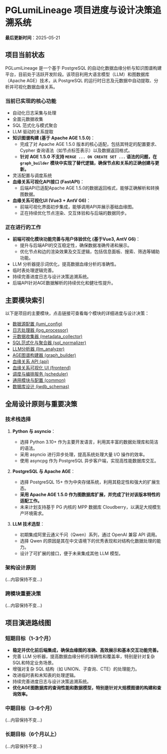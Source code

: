 # PGLumiLineage 项目进度与设计决策追溯系统

**最后更新时间**：2025-05-21

## 项目当前状态

PGLumiLineage 是一个基于 PostgreSQL 的自动化数据血缘分析与知识图谱构建平台，目前处于活跃开发阶段。该项目利用大语言模型（LLM）和图数据库（Apache AGE）技术，从 PostgreSQL 的运行时日志及元数据中自动提取、分析并可视化数据血缘关系。

### 当前已实现的核心功能

- 自动化日志采集与处理
- 全面元数据收集
- SQL 范式化与模式聚合
- LLM 驱动的关系提取
- **知识图谱构建 (基于 Apache AGE 1.5.0)**：
    - 完成了对 Apache AGE 1.5.0 版本的核心适配，包括其特定的配置要求、Cypher 查询语法（如节点标签表示）以及数据返回格式。
    - **针对 AGE 1.5.0 不支持 `MERGE ... ON CREATE SET ...` 语法的问题，在 `graph_builder` 模块中实现了替代逻辑，确保节点和关系的正确创建与更新。**
- 灵活配置与调度系统
- **血缘关系可视化API接口 (FastAPI)**：
    - 后端API已适配Apache AGE 1.5.0的数据返回格式，能够正确解析和转换图数据。
- **血缘关系可视化UI (Vue3 + AntV G6)**：
    - 前端可视化界面初步集成，能够调用API并展示基础血缘图。
    - 正在持续优化节点渲染、交互体验和与后端的数据同步。

### 正在进行的工作

- **前端可视化模块功能完善与用户体验优化 (基于Vue3, AntV G6)**：
    - 提升与后端API的交互稳定性，确保数据准确传递和展示。
    - 优化节点和边的渲染效果及交互逻辑，包括信息面板、搜索、筛选等辅助功能。
- LLM 分析器提示词优化，提高数据血缘分析的准确性。
- 临时表处理逻辑完善。
- 持续完善进度日志与设计决策追溯系统。
- 后端API针对AGE数据解析的持续优化和健壮性提升。

## 主要模块索引

以下是项目的主要模块，点击链接可查看每个模块的详细进度与设计决策：

- [数据源配置 (lumi_config)](./lumi_config_decisions.md)
- [日志处理器 (log_processor)](./log_processor_decisions.md)
- [元数据收集器 (metadata_collector)](./metadata_collector_decisions.md)
- [SQL范式化与聚合器 (sql_normalizer)](./sql_normalizer_decisions.md)
- [LLM分析器 (llm_analyzer)](./llm_analyzer_decisions.md)
- [AGE图谱构建器 (graph_builder)](./age_graph_decisions.md)
- [血缘关系 API (api)](./api_decisions.md)
- [血缘关系可视化 UI (frontend)](./ui_decisions.md)
- [调度与编排服务 (scheduler)](./scheduler_decisions.md)
- [通用模块与配置 (common)](./common_decisions.md)
- [数据库设计 (iwdb_schemas)](./database_design_decisions.md)

## 全局设计原则与重要决策

### 技术栈选择

1. **Python 与 asyncio**：
   - 选择 Python 3.10+ 作为主要开发语言，利用其丰富的数据处理库和简洁的语法。
   - 采用 asyncio 进行异步处理，提高系统处理大量 I/O 操作的效率。
   - 使用 asyncpg 作为 PostgreSQL 异步客户端，实现高性能数据库交互。

2. **PostgreSQL 与 Apache AGE**：
   - 选择 PostgreSQL 15+ 作为中央存储系统，利用其稳定性和强大的扩展生态。
   - **采用 Apache AGE 1.5.0 作为图数据库扩展，并完成了针对该版本特性的适配工作。**
   - 未来计划支持基于 PG 内核的 MPP 数据库 Cloudberry，以满足大规模生产环境需求。

3. **LLM 技术选型**：
   - 初期集成阿里云通义千问（Qwen）系列，通过 OpenAI 兼容 API 调用。
   - 选择 Qwen 的原因是其在中文语境下的优秀表现和对结构化数据处理的能力。
   - 设计了可扩展的接口，便于未来集成其他 LLM 模型。

### 架构设计原则
(...内容保持不变...)

### 跨模块重要决策
(...内容保持不变...)

## 项目演进路线图

### 短期目标（1-3个月）

- **稳定并优化前后端集成，确保血缘图的准确、高效展示和基本交互功能完善。**
- 完善 LLM 分析器，提高数据血缘分析的准确性和覆盖率，特别是针对复杂SQL和特定业务场景。
- 增强对复杂 SQL 结构（如 UNION、子查询、CTE）的处理能力。
- 改进临时表和未知表的处理逻辑。
- 持续完善进度日志与设计决策追溯系统。
- **优化AGE图数据库的查询性能和数据模型，特别是针对大规模图谱的构建和查询效率。**

### 中期目标（3-6个月）
(...内容保持不变...)

### 长期目标（6个月以上）
(...内容保持不变...)
